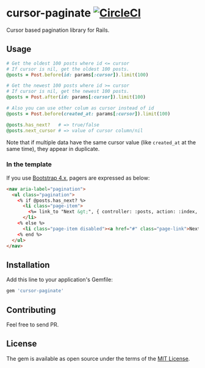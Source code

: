 # cursor-paginate [![CircleCI](https://circleci.com/gh/otoyo/cursor-paginate.svg?style=svg)](https://circleci.com/gh/otoyo/cursor-paginate)
Cursor based pagination library for Rails.

## Usage

```ruby
# Get the oldest 100 posts where id <= cursor
# If cursor is nil, get the oldest 100 posts.
@posts = Post.before(id: params[:cursor]).limit(100)

# Get the newest 100 posts where id >= cursor
# If cursor is nil, get the newest 100 posts.
@posts = Post.after(id: params[:cursor]).limit(100)

# Also you can use other colum as cursor instead of id
@posts = Post.before(created_at: params[:cursor]).limit(100)

@posts.has_next?   # => true/false
@posts.next_cursor # => value of cursor column/nil
```

Note that if multiple data have the same cursor value (like `created_at` at the same time), they appear in duplicate.

### In the template

If you use [Bootstrap 4.x](https://getbootstrap.com/docs/4.3/components/pagination/), pagers are expressed as below:

```html
<nav aria-label="pagination">
  <ul class="pagination">
    <% if @posts.has_next? %>
      <li class="page-item">
        <%= link_to "Next &gt;", { controller: :posts, action: :index, cursor: @posts.next_cursor }, class: "page-link" %>
      </li>
    <% else %>
      <li class="page-item disabled"><a href="#" class="page-link">Next &gt;</a></li>
    <% end %>
  </ul>
</nav>
```

## Installation
Add this line to your application's Gemfile:

```ruby
gem 'cursor-paginate'
```

## Contributing
Feel free to send PR.

## License
The gem is available as open source under the terms of the [MIT License](https://opensource.org/licenses/MIT).
